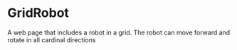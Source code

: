 # GridRobot
A web page that includes a robot in a grid. The robot can move forward and rotate in all cardinal directions
